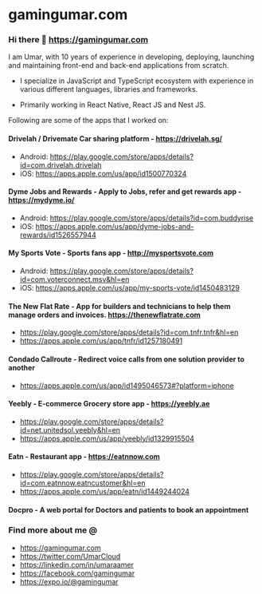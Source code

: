 # gamingumar.com

### Hi there 👋 <https://gamingumar.com>

I am Umar, with 10 years of experience in developing, deploying, launching and maintaining front-end and back-end applications from scratch.

- I specialize in JavaScript and TypeScript ecosystem with experience in various different languages, libraries and frameworks.

- Primarily working in React Native, React JS and Nest JS.

Following are some of the apps that I worked on:

#### Drivelah / Drivemate Car sharing platform - <https://drivelah.sg/>

- Android: <https://play.google.com/store/apps/details?id=com.drivelah.drivelah>
- iOS: <https://apps.apple.com/us/app/id1500770324>

#### Dyme Jobs and Rewards - Apply to Jobs, refer and get rewards app - <https://mydyme.io/>

- Android: <https://play.google.com/store/apps/details?id=com.buddyrise>
- iOS: <https://apps.apple.com/us/app/dyme-jobs-and-rewards/id1526557944>

#### My Sports Vote - Sports fans app - <http://mysportsvote.com>

- Android: <https://play.google.com/store/apps/details?id=com.voterconnect.msv&hl=en>
- iOS: <https://apps.apple.com/us/app/my-sports-vote/id1450483129>

#### The New Flat Rate - App for builders and technicians to help them manage orders and invoices. <https://thenewflatrate.com>

- <https://play.google.com/store/apps/details?id=com.tnfr.tnfr&hl=en>
- <https://apps.apple.com/us/app/tnfr/id1257180491>

#### Condado Callroute - Redirect voice calls from one solution provider to another

- <https://apps.apple.com/us/app/id1495046573#?platform=iphone>

#### Yeebly - E-commerce Grocery store app - <https://yeebly.ae>

- <https://play.google.com/store/apps/details?id=net.unitedsol.yeebly&hl=en>
- <https://apps.apple.com/us/app/yeebly/id1329915504>

#### Eatn - Restaurant app - <https://eatnnow.com>

- <https://play.google.com/store/apps/details?id=com.eatnnow.eatncustomer&hl=en>
- <https://apps.apple.com/us/app/eatn/id1449244024>

#### Docpro - A web portal for Doctors and patients to book an appointment

### Find more about me @

- <https://gamingumar.com>
- <https://twitter.com/UmarCloud>
- <https://linkedin.com/in/umaraamer>
- <https://facebook.com/gamingumar>
- <https://expo.io/@gamingumar>

